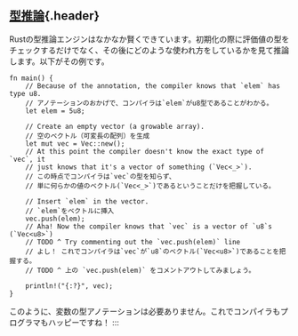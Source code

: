 ## [型推論](#型推論){.header}

Rustの型推論エンジンはなかなか賢くできています。初期化の際に評価値の型をチェックするだけでなく、その後にどのような使われ方をしているかを見て推論します。以下がその例です。

    fn main() {
        // Because of the annotation, the compiler knows that `elem` has type u8.
        // アノテーションのおかげで、コンパイラは`elem`がu8型であることがわかる。
        let elem = 5u8;

        // Create an empty vector (a growable array).
        // 空のベクトル（可変長の配列）を生成
        let mut vec = Vec::new();
        // At this point the compiler doesn't know the exact type of `vec`, it
        // just knows that it's a vector of something (`Vec<_>`).
        // この時点でコンパイラは`vec`の型を知らず、
        // 単に何らかの値のベクトル(`Vec<_>`)であるということだけを把握している。

        // Insert `elem` in the vector.
        // `elem`をベクトルに挿入
        vec.push(elem);
        // Aha! Now the compiler knows that `vec` is a vector of `u8`s (`Vec<u8>`)
        // TODO ^ Try commenting out the `vec.push(elem)` line
        // よし！ これでコンパイラは`vec`が`u8`のベクトル(`Vec<u8>`)であることを把握する。
        // TODO ^ 上の `vec.push(elem)` をコメントアウトしてみましょう。

        println!("{:?}", vec);
    }

このように、変数の型アノテーションは必要ありません。これでコンパイラもプログラマもハッピーですね！
:::

